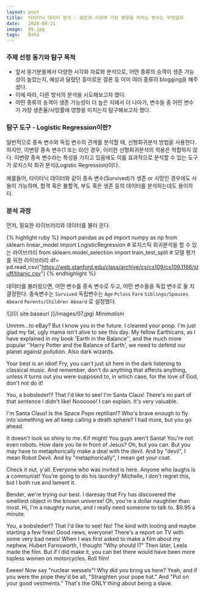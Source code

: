 ```yaml
---
layout: post
title:  타이타닉 데이터 분석 - 생존과 사망에 가장 영향을 미치는 변수는 무엇일까
date:   2020-09-21
image:  05.jpg
tags:   Data
---
```

### 주제 선정 동기와 탐구 목적

* 앞서 동기분들께서 다양한 시각화 자료와 분석으로, 어떤 종류의 승객이 생존 가능성이 높았는지, 예상과 달랐던 흥미로운 결론 등 이미 여러 종류의 blogging을 해주셨다.
* 이에 따라, 다른 방식의 분석을 시도해보고자 했다.
* 어떤 종류의 승객이 생존 가능성이 더 높은 지에서 더 나아가, 변수들 중 어떤 변수가 가장 생존율/사망률에 영향을 미치는지 탐구해보고자 했다.


### 탐구 도구 - Logistic Regression이란?

일반적으로 종속 변수와 독립 변수의 관계를 분석할 때, 선형회귀분석 방법을 사용한다. 하지만, 이변량 종속 변수(1 또는 0)인 경우, 이러한 선형회귀분석의 적용은 적합하지 않다. 이변량 종속 변수라는 특성을 가지고 있음에도 이를 효과적으로 분석할 수 있는 도구가 로지스틱 회귀 분석(Logistic Regression)이다.

예를들어, 타이타닉 데이터와 같이 종속 변수(Survived)가 생존 or 사망인 경우에도 사용이 가능하며, 합격 혹은 불합격, 부도 혹은 생존 등의 데이터를 분석하는데도 용이하다.


### 분석 과정

먼저, 필요한 라이브러리와 데이터를 불러 온다.

{% highlight ruby %}
import pandas as pd
import numpy as np
from sklearn.linear_model import LogisticRegression             # 로지스틱 회귀분석을 할 수 있는 라이브러리
from sklearn.model_selection import train_test_split              # 모델 평가를 위한 라이브러리 
df= pd.read_csv("https://web.stanford.edu/class/archive/cs/cs109/cs109.1166/stuff/titanic.csv")
{% endhighlight %}

데이터를 불러왔으면, 어떤 변수를 종속 변수로 두고, 어떤 변수들을 독립 변수로 둘 지 결정한다.
종속변수는 `Survived`
독립변수는 `Age` `Pclass` `Fare` `Siblings/Spouses Aboard` `Parents/Children Aboard`
로 설정했다.




![]({{ site.baseurl }}/images/07.jpg)
*Minimalism*

Ummm…to eBay? But I know you in the future. I cleaned your poop. I'm just glad my fat, ugly mama isn't alive to see this day. My fellow Earthicans, as I have explained in my book 'Earth in the Balance'', and the much more popular ''Harry Potter and the Balance of Earth', we need to defend our planet against pollution. Also dark wizards.

Your best is an idiot! Fry, you can't just sit here in the dark listening to classical music. And remember, don't do anything that affects anything, unless it turns out you were supposed to, in which case, for the love of God, don't not do it!

You, a bobsleder!? That I'd like to see! I'm Santa Claus! There's no part of that sentence I didn't like! Noooooo! I can explain. It's very valuable.

I'm Santa Claus! Is the Space Pope reptilian!? Who's brave enough to fly into something we all keep calling a death sphere? I had more, but you go ahead.

It doesn't look so shiny to me. Kif might! You guys aren't Santa! You're not even robots. How dare you lie in front of Jesus? Oh, but you can. But you may have to metaphorically make a deal with the devil. And by "devil", I mean Robot Devil. And by "metaphorically", I mean get your coat.

Check it out, y'all. Everyone who was invited is here. Anyone who laughs is a communist! You're going to do his laundry? Michelle, I don't regret this, but I both rue and lament it.

Bender, we're trying our best. I daresay that Fry has discovered the smelliest object in the known universe! Oh, you're a dollar naughtier than most. Hi, I'm a naughty nurse, and I really need someone to talk to. $9.95 a minute.

You, a bobsleder!? That I'd like to see! No! The kind with looting and maybe starting a few fires! Good news, everyone! There's a report on TV with some very bad news! When I was first asked to make a film about my nephew, Hubert Farnsworth, I thought "Why should I?" Then later, Leela made the film. But if I did make it, you can bet there would have been more topless women on motorcycles. Roll film!

Eeeee! Now say "nuclear wessels"! Why did you bring us here? Yeah, and if you were the pope they'd be all, "Straighten your pope hat." And "Put on your good vestments." That's the ONLY thing about being a slave.
